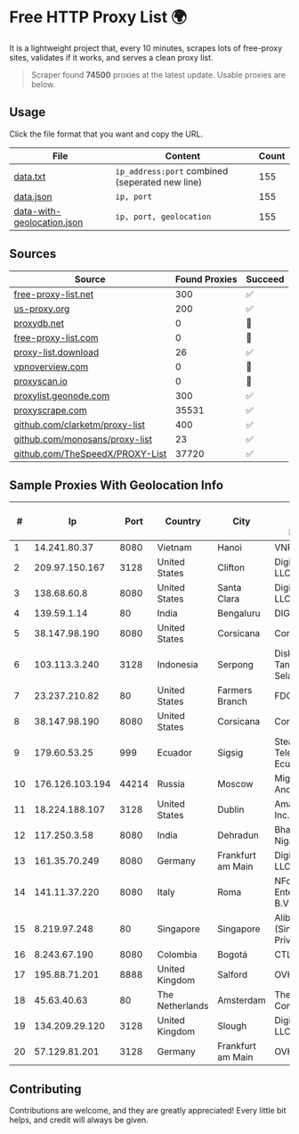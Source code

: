 
# Free HTTP Proxy List 🌍

It is a lightweight project that, every 10 minutes, scrapes lots of free-proxy sites, validates if it works, and serves a clean proxy list.


> Scraper found **74500** proxies at the latest update. Usable proxies are below.

## Usage

Click the file format that you want and copy the URL.


|File|Content|Count|
|----|-------|-----|
|[data.txt](https://raw.githubusercontent.com/themiralay/Proxy-List-World/master/data.txt)|`ip_address:port` combined (seperated new line)|155|
|[data.json](https://raw.githubusercontent.com/themiralay/Proxy-List-World/master/data.json)|`ip, port`|155|
|[data-with-geolocation.json](https://raw.githubusercontent.com/themiralay/Proxy-List-World/master/data-with-geolocation.json)|`ip, port, geolocation`|155|

## Sources

|Source|Found Proxies|Succeed|
|------|-------------|-------|
|[free-proxy-list.net](https://free-proxy-list.net)|300|✅|
|[us-proxy.org](https://www.us-proxy.org)|200|✅|
|[proxydb.net](http://proxydb.net)|0|🚫|
|[free-proxy-list.com](https://free-proxy-list.com/?page=&port=&type%5B%5D=http&type%5B%5D=https&up_time=0&search=Search)|0|🚫|
|[proxy-list.download](https://www.proxy-list.download/HTTP)|26|✅|
|[vpnoverview.com](https://vpnoverview.com/privacy/anonymous-browsing/free-proxy-servers)|0|🚫|
|[proxyscan.io](https://www.proxyscan.io)|0|🚫|
|[proxylist.geonode.com](https://proxylist.geonode.com/api/proxy-list?limit=300&page=1&sort_by=lastChecked&sort_type=desc&protocols=http,https)|300|✅|
|[proxyscrape.com](https://api.proxyscrape.com/v2/?request=displayproxies&protocol=http&timeout=10000&country=all&ssl=all&anonymity=all)|35531|✅|
|[github.com/clarketm/proxy-list](https://raw.githubusercontent.com/clarketm/proxy-list/master/proxy-list-raw.txt)|400|✅|
|[github.com/monosans/proxy-list](https://raw.githubusercontent.com/monosans/proxy-list/main/proxies/http.txt)|23|✅|
|[github.com/TheSpeedX/PROXY-List](https://raw.githubusercontent.com/TheSpeedX/PROXY-List/master/http.txt)|37720|✅|


## Sample Proxies With Geolocation Info

|#|Ip|Port|Country|City|Internet Service Provider|
|-|--|----|-------|----|-------------------------|
|1|14.241.80.37|8080|Vietnam|Hanoi|VNPT|
|2|209.97.150.167|3128|United States|Clifton|DigitalOcean, LLC|
|3|138.68.60.8|8080|United States|Santa Clara|DigitalOcean, LLC|
|4|139.59.1.14|80|India|Bengaluru|DIGITALOCEAN|
|5|38.147.98.190|8080|United States|Corsicana|Corsicana ISD|
|6|103.113.3.240|3128|Indonesia|Serpong|Diskominfo Tangerang Selatan|
|7|23.237.210.82|80|United States|Farmers Branch|FDCservers.net|
|8|38.147.98.190|8080|United States|Corsicana|Corsicana ISD|
|9|179.60.53.25|999|Ecuador|Sigsig|Stealth Telecom del Ecuador|
|10|176.126.103.194|44214|Russia|Moscow|Miglovets Egor Andreevich|
|11|18.224.188.107|3128|United States|Dublin|Amazon.com, Inc.|
|12|117.250.3.58|8080|India|Dehradun|Bharat Sanchar Nigam Ltd|
|13|161.35.70.249|8080|Germany|Frankfurt am Main|DigitalOcean, LLC|
|14|141.11.37.220|8080|Italy|Roma|NForce Entertainment B.V.|
|15|8.219.97.248|80|Singapore|Singapore|Alibaba Cloud (Singapore) Private Limited|
|16|8.243.67.190|8080|Colombia|Bogotá|CTL Colombia|
|17|195.88.71.201|8888|United Kingdom|Salford|OVH SAS|
|18|45.63.40.63|80|The Netherlands|Amsterdam|The Constant Company|
|19|134.209.29.120|3128|United Kingdom|Slough|DigitalOcean, LLC|
|20|57.129.81.201|3128|Germany|Frankfurt am Main|OVH SAS|



## Contributing

Contributions are welcome, and they are greatly appreciated! Every
little bit helps, and credit will always be given.


